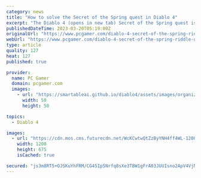 ```yaml
---
category: news
title: "How to solve the Secret of the Spring quest in Diablo 4"
excerpt: "The Diablo 4 (opens in new tab) Secret of the Spring quest is one that you can run into while out exploring the snowy plains and gloomy forests of the Fractured Peaks, but it's tricky to overcome ..."
publishedDateTime: 2023-03-20T05:19:00Z
originalUrl: "https://www.pcgamer.com/diablo-4-secret-of-the-spring-riddle-quest/"
webUrl: "https://www.pcgamer.com/diablo-4-secret-of-the-spring-riddle-quest/"
type: article
quality: 127
heat: 127
published: true

provider:
  name: PC Gamer
  domain: pcgamer.com
  images:
    - url: "https://smartableai.github.io/diablo4/assets/images/organizations/pcgamer.com-50x50.jpg"
      width: 50
      height: 50

topics:
  - Diablo 4

images:
  - url: "https://cdn.mos.cms.futurecdn.net/WcKCwtwQtZzByYNH4ff4WL-1200-80.jpg"
    width: 1200
    height: 675
    isCached: true

secured: "js3m8RT5+OJSKuYhFRM/CG45Ip5Nrfq8sXe3TBW1gFrA03JUUIsno2ApV4VjNd37d9amuum/2Y4fwLcLdlNhqifhNZgbHXiAiVRfNgiIwgOLaSxiV9o+SFes7rgWLLTL6xTFmbmzslOCfqcIIPf7Hl+czDRHfNl5N0BpNKu8BxVN6lsNtGJUy4D8P9HFdEhQ9a8wNX6dLasyMHrTecqOcCRUBN+pRzU8yj4ixiZfSVUjyrIEI/gdqruWtgFnERWiYeBVv42EDWuA3uTH1fvN7kuuuQ5vPPVattiM/fClR3x5URQAGplNjmhn+a+MTdGOnMwJiquYugphaV8Hyu6Dz+uaxelJeJ8MNRpE6NCBOyo=;/HSqu6HbBvHYw0wqZK4zAQ=="
---
```


